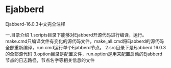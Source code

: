 # EjabberdEjabberd-16.0.3中文完全注释一.目录介绍    1.scripts目录下能够对Ejabberd开源代码进行编译，运行。make.cmd只编译文件有变化的源代码文件，make_all.cmd将Ejabberd的源代码全部重新编译，run.cmd运行单个Ejabberd节点。    2.src目录下是Ejabberd 16.0.3的全部源代码    3.option目录是配置文件，run.option是用来配置启动的Ejabberd节点的日志路径，节点名字等相关信息的文件